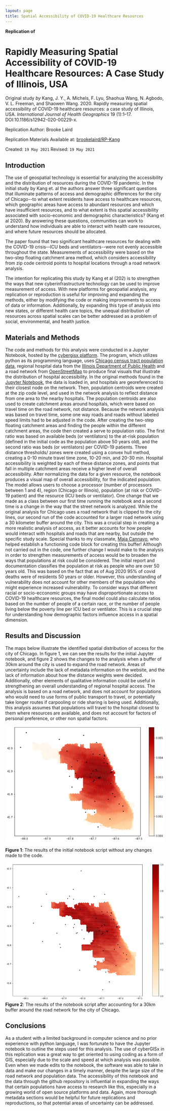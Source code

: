 ```yaml
---
layout: page
title: Spatial Accessibility of COVID-19 Healthcare Resources 
---
```


**Replication of**
# Rapidly Measuring Spatial Accessibility of COVID-19 Healthcare Resources: A Case Study of Illinois, USA

Original study *by* Kang, J. Y., A. Michels, F. Lyu, Shaohua Wang, N. Agbodo, V. L. Freeman, and Shaowen Wang. 2020. Rapidly measuring spatial accessibility of COVID-19 healthcare resources: a case study of Illinois, USA. *International Journal of Health Geographics* 19 (1):1–17. DOI:10.1186/s12942-020-00229-x.

Replication Author:
Brooke Laird

Replication Materials Available at: [brookelaird/RP-Kang](https://github.com/brookelaird/RP-Kang)

Created: `19 May 2021`
Revised: `19 May 2021`


## Introduction

The use of geospatial technology is essential for analyzing the accessibility and the distribution of resources during the COVID-19 pandemic. In the initial study by Kang et. al the authors answer three significant questions that illuminate patterns of access and demographic differences for the city of Chicago--to what extent residents have access to healthcare resources, which geographic areas have access to abundant resources and which have insufficient resources, and to what extent is this spatial accessibility associated with socio-economic and demographic characteristics? (Kang et al 2020). By answering these questions, communities can work to understand how individuals are able to interact with health care resources, and where future resources should be allocated.

The paper found that two significant healthcare resources for dealing with the COVID-19 crisis--ICU beds and ventilators--were not evenly accessible throughout the state. Measurements of accessibility were based on the two-step floating catchment area method, which considers accessibility from zip code centroid points to hospital locations through a road network analysis.

The intention for replicating this study by Kang et al (202) is to strengthen the ways that new cyberinfrastructure technology can be used to improve measurement of access. With new platforms for geospatial analysis, any replication or reproduction is useful for improving and expanding the methods, either by modifying the code or making improvements to access of data or information. Additionally, by expanding this type of analysis into new states, or different health care topics, the unequal distribution of resources across spatial scales can be better addressed as a problem of social, environmental, and health justice.

## Materials and Methods

The code and methods for this analysis were conducted in a Jupyter Notebook, hosted by the [cybergisx platform](https://cybergisxhub.cigi.illinois.edu/). The program, which utilizes python as its programming language, uses [Chicago census tract population data](https://www.census.gov/data.html), regional hospital data from the [Illinois Department of Public Health](https://www.dph.illinois.gov/) and a road network from [OpenStreetMap](https://www.openstreetmap.org) to produce final visuals that illustrate the distribution of hospital accessibility. In the original methods found in the [Jupyter Notebook](link), the data is loaded in, and hospitals are georeferenced to their closest node on the network. Then, population centroids were created at the zip code level, and used in the network analysis to reflect distance from one area to the nearby hospitals. The population centroids are also used to create catchment areas around hospitals, which were based on travel time on the road network, not distance. Because the network analysis was based on travel time, some one way roads and roads without labeled speed limits had to be adjusted in the code.
	After creating the two-step floating catchment areas and finding the people within the different catchment areas, the code then created a serve to population ratio. The first ratio was based on available beds (or ventilators) to the at-risk population (defined in the initial code as the population above 50 years old), and the second ratio was beds (or ventilators) per COVID-19 patients. Three distance thresholds/ zones were created using a convex hull method, creating a 0-10 minute travel time zone, 10-20 min, and 20-30 min. Hospital accessibility is weighted by each of these distance zones, and points that fall in multiple catchment areas receive a higher level of overall accessibility. After normalizing the data for a given resource, the notebook produces a visual map of overall accessibility, for the indicated population. The model allows users to choose a processor (number of processors between 1 and 4), region (Chicago or Illinois), population (at risk or COVID-19 patient) and the resource (ICU beds or ventilator).
	One change that we made as a class between our first time running the notebook and a second time is a change in the way that the street network is analyzed. While the original analysis for Chicago uses a road network that is clipped to the city lines, our second run of the code accounted for a larger road network using a 30 kilometer buffer around the city. This was a crucial step in creating a more realistic analysis of access, as it better accounts for how people would interact with hospitals and roads that are nearby, but outside the specific study scale. Special thanks to my classmate, [Maja Cannavo](https://majacannavo.github.io/), who helped establish a functioning code block for creating this buffer!
	Although not carried out in the code, one further change I would make to the analysis in order to strengthen measurements of access would be to broaden the ways that populations at risk could be considered. The initial report and documentation classifies the population at risk as people who are over 50 years old. This was based on the fact that as of Aug 2020 95% of covid deaths were of residents 50 years or older. However, this understanding of vulnerability does not account for other members of the population who might experience increased vulnerability. To consider ways that different racial or socio-ecconomic groups may have disproportionate access to COVID-19 healthcare resources, the final model could also calculate ratios based on the number of people of a certain race, or the number of people living below the poverty line per ICU bed or ventilator. This is a crucial step for understanding how demographic factors influence access in a spatial dimension.

## Results and Discussion

The maps below illustrate the identified spatial distribution of access for the city of Chicago. In figure 1, we can see the results for the initial Jupyter notebook, and figure 2 shows the changes to the analysis when a buffer of 30km around the city is used to expand the road network. Areas of uncertainty include the lack of metadata information on the website, and the lack of information about how the distance weights were decided. Additionally, other elements of qualitative information could be useful in strengthening an overall understanding of regional hospital access. The analysis is based on a road network, and does not account for populations who would need to use forms of public transport to travel, or potentially take longer routes if carpooling or ride sharing is being used. Additionally, this analysis assumes that populations will travel to the hospital closest to them where resources are available, and does not account for factors of personal preference, or other non spatial factors.

![Figure 1](origionalMap.png)

**Figure 1**: The results of the initial notebook script without any changes made to the code.

![Figure 2](revisedMap.png)
**Figure 2**: The results of the notebook script after accounting for a 30km buffer around the road network for the city of Chicago.


## Conclusions

As a student with a limited background in computer science and no prior experience with python language, I was fortunate to have the Jupyter notebook to outline the steps used for this analysis. The use of cyberGISx in this replication was a great way to get oriented to using coding as a form of GIS, especially due to the scale and speed at which analysis was possible. Even when we made edits to the notebook, the software was able to take in data and make our changes in a timely manner, despite the large size of the road network and population data. The accessibility of this notebook and the data through the github repository is influential in expanding the ways that certain populations have access to research like this, especially in a growing world of open source platforms and data. Again, more thorough metadata sections would be helpful for future replications and reproductions, so that potential areas of uncertainty can be addressed.
